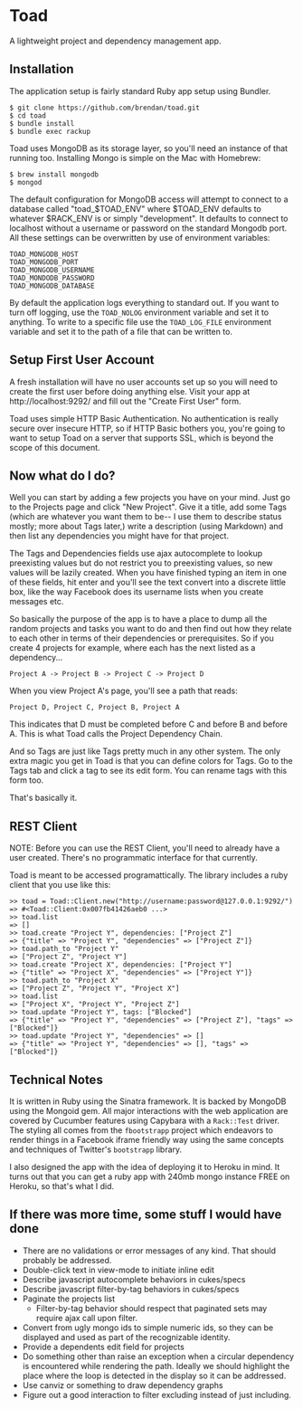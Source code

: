 Toad
====

A lightweight project and dependency management app.

Installation
------------

The application setup is fairly standard Ruby app setup using Bundler.

    $ git clone https://github.com/brendan/toad.git
    $ cd toad
    $ bundle install
    $ bundle exec rackup

Toad uses MongoDB as its storage layer, so you'll need an instance of that
running too.  Installing Mongo is simple on the Mac with Homebrew:

    $ brew install mongodb
    $ mongod

The default configuration for MongoDB access will attempt to connect to a
database called "toad_$TOAD_ENV" where $TOAD_ENV defaults to whatever $RACK_ENV
is or simply "development".  It defaults to connect to localhost without a
username or password on the standard Mongodb port.  All these settings can be
overwritten by use of environment variables:

    TOAD_MONGODB_HOST
    TOAD_MONGODB_PORT
    TOAD_MONGODB_USERNAME
    TOAD_MONDODB_PASSWORD
    TOAD_MONGODB_DATABASE

By default the application logs everything to standard out.  If you want to turn
off logging, use the `TOAD_NOLOG` environment variable and set it to anything.
To write to a specific file use the `TOAD_LOG_FILE` environment variable and set
it to the path of a file that can be written to.

Setup First User Account
------------------------

A fresh installation will have no user accounts set up so you will need to
create the first user before doing anything else.  Visit your app at
http://localhost:9292/ and fill out the "Create First User" form.

Toad uses simple HTTP Basic Authentication.  No authentication is really secure
over insecure HTTP, so if HTTP Basic bothers you, you're going to want to setup
Toad on a server that supports SSL, which is beyond the scope of this document.

Now what do I do?
-----------------

Well you can start by adding a few projects you have on your mind.  Just go to
the Projects page and click "New Project".  Give it a title, add some Tags
(which are whatever you want them to be-- I use them to describe status mostly;
more about Tags later,) write a description (using Markdown) and then list any
dependencies you might have for that project.

The Tags and Dependencies fields use ajax autocomplete to lookup preexisting
values but do not restrict you to preexisting values, so new values will be
lazily created.  When you have finished typing an item in one of these fields,
hit enter and you'll see the text convert into a discrete little box, like the
way Facebook does its username lists when you create messages etc.

So basically the purpose of the app is to have a place to dump all the random
projects and tasks you want to do and then find out how they relate to each
other in terms of their dependencies or prerequisites.  So if you create 4
projects for example, where each has the next listed as a dependency...

    Project A -> Project B -> Project C -> Project D

When you view Project A's page, you'll see a path that reads:

    Project D, Project C, Project B, Project A

This indicates that D must be completed before C and before B and before A.
This is what Toad calls the Project Dependency Chain.

And so Tags are just like Tags pretty much in any other system.  The only extra
magic you get in Toad is that you can define colors for Tags.  Go to the Tags
tab and click a tag to see its edit form.  You can rename tags with this form
too.

That's basically it.

REST Client
-----------

NOTE: Before you can use the REST Client, you'll need to already have a user
created.  There's no programmatic interface for that currently.

Toad is meant to be accessed programattically.  The library includes a ruby
client that you use like this:

    >> toad = Toad::Client.new("http://username:password@127.0.0.1:9292/")
    => #<Toad::Client:0x007fb41426aeb0 ...>
    >> toad.list
    => []
    >> toad.create "Project Y", dependencies: ["Project Z"]
    => {"title" => "Project Y", "dependencies" => ["Project Z"]}
    >> toad.path_to "Project Y"
    => ["Project Z", "Project Y"]
    >> toad.create "Project X", dependencies: ["Project Y"]
    => {"title" => "Project X", "dependencies" => ["Project Y"]}
    >> toad.path_to "Project X"
    => ["Project Z", "Project Y", "Project X"]
    >> toad.list
    => ["Project X", "Project Y", "Project Z"]
    >> toad.update "Project Y", tags: ["Blocked"]
    => {"title" => "Project Y", "dependencies" => ["Project Z"], "tags" => ["Blocked"]}
    >> toad.update "Project Y", "dependencies" => []
    => {"title" => "Project Y", "dependencies" => [], "tags" => ["Blocked"]}

Technical Notes
---------------

It is written in Ruby using the Sinatra framework.  It is backed by MongoDB
using the Mongoid gem.  All major interactions with the web application are
covered by Cucumber features using Capybara with a `Rack::Test` driver.  The
styling all comes from the `fbootstrapp` project which endeavors to render
things in a Facebook iframe friendly way using the same concepts and techniques
of Twitter's `bootstrapp` library.

I also designed the app with the idea of deploying it to Heroku in mind.  It
turns out that you can get a ruby app with 240mb mongo instance FREE on Heroku,
so that's what I did.

If there was more time, some stuff I would have done
----------------------------------------------------

* There are no validations or error messages of any kind.  That should probably be addressed.
* Double-click text in view-mode to initiate inline edit
* Describe javascript autocomplete behaviors in cukes/specs
* Describe javascript filter-by-tag behaviors in cukes/specs
* Paginate the projects list
  * Filter-by-tag behavior should respect that paginated sets may require ajax call upon
    filter.
* Convert from ugly mongo ids to simple numeric ids, so they can be displayed
  and used as part of the recognizable identity.
* Provide a dependents edit field for projects
* Do something other than raise an exception when a circular dependency is
  encountered while rendering the path.  Ideally we should highlight the place
  where the loop is detected in the display so it can be addressed.
* Use canviz or something to draw dependency graphs
* Figure out a good interaction to filter excluding instead of just including.
